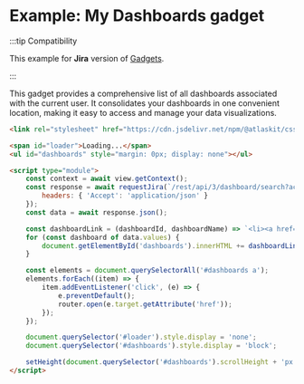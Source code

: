 # Example: My Dashboards gadget

:::tip Compatibility

This example for **Jira** version of [Gadgets](./index.md).

:::

This gadget provides a comprehensive list of all dashboards associated with the current user. It consolidates your dashboards in one convenient location, making it easy to access and manage your data visualizations.

```html
<link rel="stylesheet" href="https://cdn.jsdelivr.net/npm/@atlaskit/css-reset@3.0.1/dist/bundle.css" />  <!-- Reset fonts, padding, margins to default in Atlaskit -->

<span id="loader">Loading...</span>
<ul id="dashboards" style="margin: 0px; display: none"></ul>

<script type="module">
    const context = await view.getContext();
    const response = await requestJira(`/rest/api/3/dashboard/search?accountId=${context.accountId}`, {
        headers: { 'Accept': 'application/json' }
    });
    const data = await response.json();

    const dashboardLink = (dashboardId, dashboardName) => `<li><a href="/jira/dashboards/${dashboardId}">${dashboardName}</a></li>`;
    for (const dashboard of data.values) {
        document.getElementById('dashboards').innerHTML += dashboardLink(dashboard.id, dashboard.name);
    }

    const elements = document.querySelectorAll('#dashboards a');
    elements.forEach((item) => {
        item.addEventListener('click', (e) => {
            e.preventDefault();
            router.open(e.target.getAttribute('href'));
        });
    });

    document.querySelector('#loader').style.display = 'none';
    document.querySelector('#dashboards').style.display = 'block';

    setHeight(document.querySelector('#dashboards').scrollHeight + 'px');
</script>
```